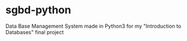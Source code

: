 # sgbd-python
Data Base Management System made in Python3 for my "Introduction to Databases" final project 
